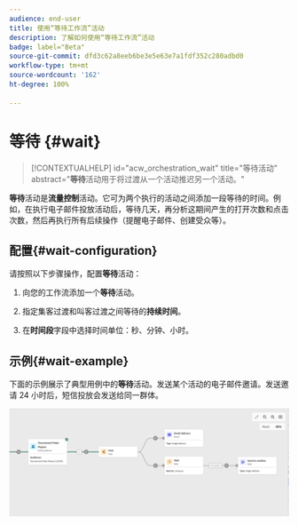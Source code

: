 ```yaml
---
audience: end-user
title: 使用“等待工作流”活动
description: 了解如何使用“等待工作流”活动
badge: label="Beta"
source-git-commit: dfd3c62a8eeb6be3e5e63e7a1fdf352c280adbd0
workflow-type: tm+mt
source-wordcount: '162'
ht-degree: 100%

---
```



# 等待 {#wait}

>[!CONTEXTUALHELP]
>id="acw_orchestration_wait"
>title="等待活动"
>abstract="**等待**&#x200B;活动用于将过渡从一个活动推迟另一个活动。"

**等待**&#x200B;活动是&#x200B;**流量控制**&#x200B;活动。它可为两个执行的活动之间添加一段等待的时间。例如，在执行电子邮件投放活动后，等待几天，再分析这期间产生的打开次数和点击次数，然后再执行所有后续操作（提醒电子邮件、创建受众等）。

## 配置{#wait-configuration}

请按照以下步骤操作，配置&#x200B;**等待**&#x200B;活动：

1. 向您的工作流添加一个&#x200B;**等待**&#x200B;活动。

1. 指定集客过渡和叫客过渡之间等待的&#x200B;**持续时间**。

1. 在&#x200B;**时间段**&#x200B;字段中选择时间单位：秒、分钟、小时。

## 示例{#wait-example}

下面的示例展示了典型用例中的&#x200B;**等待**&#x200B;活动。发送某个活动的电子邮件邀请。发送邀请 24 小时后，短信投放会发送给同一群体。

![](../assets/workflow-wait-example.png)
